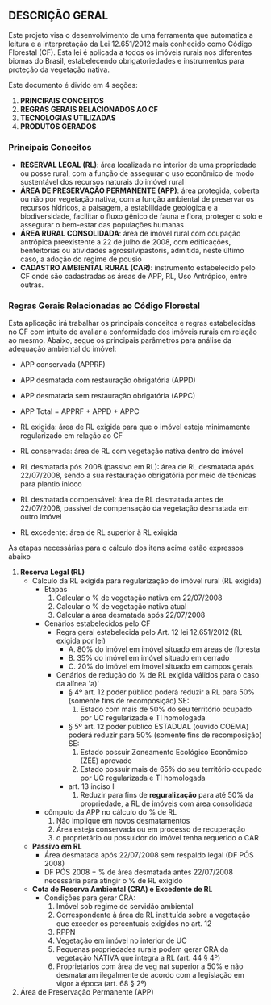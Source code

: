 ## DESCRIÇÃO GERAL

<p>
    Este projeto visa o desenvolvimento de uma ferramenta que automatiza a leitura e a interpretação da Lei 12.651/2012 mais conhecido como Código Florestal (CF). Esta lei é aplicada a todos os imóveis rurais nos diferentes biomas do Brasil, estabelecendo obrigatoriedades e instrumentos para proteção da vegetação nativa.  
</p>

<p>
    Este documento é divido em 4 seções:
</p>

1. **PRINCIPAIS CONCEITOS**
2. **REGRAS GERAIS RELACIONADOS AO CF**
3. **TECNOLOGIAS UTILIZADAS**
4. **PRODUTOS GERADOS**

### Principais Conceitos

 - **RESERVAL LEGAL (RL)**: área localizada no interior de uma propriedade ou posse rural, com a função de assegurar o uso econômico de modo sustentável dos recursos naturais do imóvel rural
 - **ÁREA DE PRESERVAÇÃO PERMANENTE (APP)**: área protegida, coberta ou não por vegetação nativa, com a função ambiental de preservar os recursos hídricos, a paisagem, a estabilidade geológica e a biodiversidade, facilitar o fluxo gênico de fauna e flora, proteger o solo e assegurar o bem-estar das populações humanas
 - **ÁREA RURAL CONSOLIDADA**: área de imóvel rural com ocupação antrópica preexistente a 22 de julho de 2008, com edificações, benfeitorias ou atividades agrossilvipastoris, admitida, neste último caso, a adoção do regime de pousio
 - **CADASTRO AMBIENTAL RURAL (CAR)**: instrumento estabelecido pelo CF onde são cadastradas as áreas de APP, RL, Uso Antrópico, entre outras.

### Regras Gerais Relacionadas ao Código Florestal

<P>
    Esta aplicação irá trabalhar os principais conceitos e regras estabelecidas no CF com intuito de avaliar a conformidade dos imóveis rurais em relação ao mesmo. Abaixo, segue os principais parâmetros para análise da adequação ambiental do imóvel:
</P>

- APP conservada (APPRF)
- APP desmatada com restauração obrigatória (APPD)
- APP desmatada sem restauração obrigatória (APPC)
- APP Total = APPRF + APPD + APPC

- RL exigida: área de RL exigida para que o imóvel esteja minimamente regularizado em relação ao CF
- RL conservada: área de RL com vegetação nativa dentro do imóvel
- RL desmatada pós 2008 (passivo em RL): área de RL desmatada após 22/07/2008, sendo a sua restauração obrigatória por meio de técnicas para plantio inloco
- RL desmatada compensável: área de RL desmatada antes de 22/07/2008, passivel de compensação da vegetação desmatada em outro imóvel
- RL excedente: área de RL superior à RL exigida
<P>
    As etapas necessárias para o cálculo dos itens acima estão expressos abaixo
</P>

1. **Reserva Legal (RL)**
    - Cálculo da RL exigida para regularização do imóvel rural (RL exigida)
        - Etapas
            1. Calcular o % de vegetação nativa em 22/07/2008
            2. Calcular o % de vegetação nativa atual
            3. Calcular a área desmatada após 22/07/2008
        - Cenários estabelecidos pelo CF
            - Regra geral estabelecida pelo Art. 12 lei 12.651/2012 (RL exigida por lei)
                * A. 80% do imóvel em imóvel situado em áreas de floresta
                * B. 35% do imóvel em imóvel situado em cerrado
                * C. 20% do imóvel em imóvel situado em campos gerais
            - Cenários de redução do % de RL exigida válidos para o caso da alínea 'a)'
                - § 4º art. 12 poder público poderá reduzir a RL para 50% (somente fins de recomposição) SE:
                    1. Estado com mais de 50% do seu território ocupado por UC regularizada e TI homologada 
                - § 5º art. 12 poder público ESTADUAL (ouvido COEMA) poderá reduzir para 50% (somente fins de recomposição) SE:
                    1. Estado possuir Zoneamento Ecológico Econômico (ZEE) aprovado
                    2. Estado possuir mais de 65% do seu território ocupado por UC regularizada e TI homologada 
                - art. 13 inciso I
                    1. Reduzir para fins de <strong>reguralização</strong> para até 50% da propriedade, a RL de imóveis com área consolidada 
        - cômputo da APP no cálculo do % de RL
            1. Não implique em novos desmatamentos
            2. Área esteja conservada ou em processo de recuperação
            3. o proprietário ou possuidor do imóvel tenha requerido o CAR
    - **Passivo em RL**
        - Área desmatada após 22/07/2008 sem respaldo legal (DF PÓS 2008)
        - DF PÓS 2008 + % de área desmatada antes 22/07/2008 necessária para atingir o % de RL exigido 
    - **Cota de Reserva Ambiental (CRA) e Excedente de R**L
        - Condições para gerar CRA:
            1. Imóvel sob regime de servidão ambiental 
            2. Correspondente à área de RL instituída sobre a vegetação que exceder os percentuais exigidos no art. 12
            3. RPPN
            4. Vegetação em imóvel no interior de UC 
            5. Pequenas propriedades rurais podem gerar CRA da vegetação NATIVA que integra a RL (art. 44 § 4º)
            6. Proprietários com área de veg nat superior a 50% e não desmataram ilegalmente de acordo com a legislação em vigor à época (art. 68 § 2º)
2. Área de Preservação Permanente (APP)